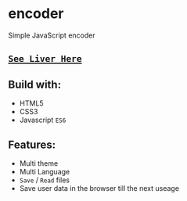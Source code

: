 # encoder
  Simple JavaScript encoder
  
## [`See Liver Here`](https://mohammedelgohary.github.io/encoder/)

## Build with:
  * HTML5
  * CSS3
  * Javascript `ES6`
 
 ## Features:
  * Multi theme
  * Multi Language
  * `Save` / `Read` files
  * Save user data in the browser till the next useage
